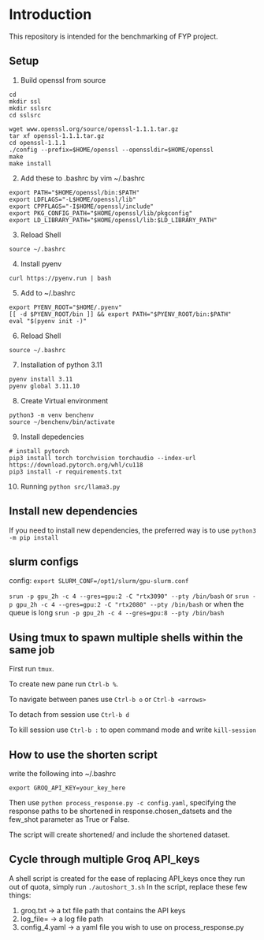 # Introduction

This repository is intended for the benchmarking of FYP project.

## Setup 

1. Build openssl from source
```
cd 
mkdir ssl 
mkdir sslsrc 
cd sslsrc

wget www.openssl.org/source/openssl-1.1.1.tar.gz
tar xf openssl-1.1.1.tar.gz
cd openssl-1.1.1
./config --prefix=$HOME/openssl --openssldir=$HOME/openssl 
make 
make install
```

2. Add these to .bashrc by  vim ~/.bashrc
```
export PATH="$HOME/openssl/bin:$PATH"
export LDFLAGS="-L$HOME/openssl/lib"
export CPPFLAGS="-I$HOME/openssl/include"
export PKG_CONFIG_PATH="$HOME/openssl/lib/pkgconfig"
export LD_LIBRARY_PATH="$HOME/openssl/lib:$LD_LIBRARY_PATH"
```

3. Reload Shell 
```
source ~/.bashrc
```


4. Install pyenv 
``` 
curl https://pyenv.run | bash

```

5. Add to  ~/.bashrc
``` 
export PYENV_ROOT="$HOME/.pyenv"
[[ -d $PYENV_ROOT/bin ]] && export PATH="$PYENV_ROOT/bin:$PATH"
eval "$(pyenv init -)"
```

6. Reload Shell 
```
source ~/.bashrc
```

7. Installation of python 3.11
```
pyenv install 3.11
pyenv global 3.11.10
```

8. Create Virtual environment

```
python3 -m venv benchenv
source ~/benchenv/bin/activate
```


9. Install depedencies
```
# install pytorch
pip3 install torch torchvision torchaudio --index-url https://download.pytorch.org/whl/cu118
pip3 install -r requirements.txt
```

10. Running
`python src/llama3.py`



## Install new dependencies

If you need to install new dependencies, the preferred way is to use `python3 -m pip install`

## slurm configs 
config: `export SLURM_CONF=/opt1/slurm/gpu-slurm.conf`


`srun -p gpu_2h -c 4 --gres=gpu:2 -C "rtx3090" --pty /bin/bash`
or 
`srun -p gpu_2h -c 4 --gres=gpu:2 -C "rtx2080" --pty /bin/bash`
or when the queue is long 
`srun -p gpu_2h -c 4 --gres=gpu:8 --pty /bin/bash`

## Using tmux to spawn multiple shells within the same job

First run `tmux`.

To create new pane run `Ctrl-b %`.

To navigate between panes use `Ctrl-b o` or `Ctrl-b <arrows>`

To detach from session use `Ctrl-b d`

To kill session use `Ctrl-b :` to open command mode and write `kill-session`


## How to use the shorten script 

write the following into ~/.bashrc

`export GROQ_API_KEY=your_key_here`

Then use 
`python process_response.py -c config.yaml`, specifying the response paths to be shortened in response.chosen_datsets and the few_shot parameter as True or False.


The script will create shortened/ and include the shortened dataset.

## Cycle through multiple Groq API_keys

A shell script is created for the ease of replacing API_keys once they run out of quota, simply run
`./autoshort_3.sh`
In the script, replace these few things:
1. groq.txt -> a txt file path that contains the API keys
2. log_file= -> a log file path 
3. config_4.yaml -> a yaml file you wish to use on process_response.py

